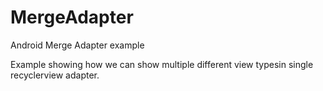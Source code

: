 # MergeAdapter
Android Merge Adapter example

Example showing how we can show multiple different view typesin single recyclerview adapter.
